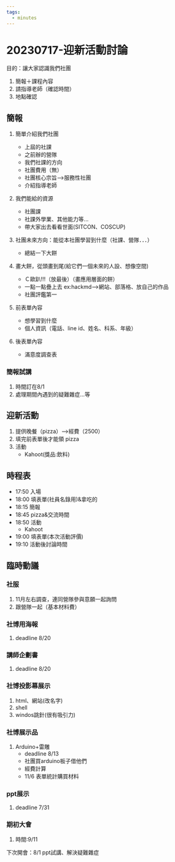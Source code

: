 ```yaml
---
tags:
  - minutes
---
```

# 20230717-迎新活動討論

目的：讓大家認識我們社團

1. 簡報＋課程內容
2. 請指導老師（確認時間）
3. 地點確認

## 簡報

1. 簡單介紹我們社團
    - 上屆的社課
    - 之前辦的營隊
    - 我們社課的方向
    - 社團費用（無）
    - 社團核心宗旨-->服務性社團
    - 介紹指導老師

2. 我們能給的資源
    - 社團課
    - 社課外學業、其他能力等...
    - 帶大家出去看看世面(SITCON、COSCUP)

3. 社團未來方向：能從本社團學習到什麼（社課、營隊．．．）
    - 總結一下大餅

4. 畫大餅，從頭畫到尾(給它們一個未來的人設、想像空間)
    - Ｃ歐趴!!!（放最後）（畫應用層面的餅）
    - 一點一點疊上去 ex:hackmd-->網站、部落格、放自己的作品
    - 社團評鑑第一

5. 前表單內容
    - 想學習到什麼
    - 個人資訊（電話、line id、姓名、科系、年級）

6. 後表單內容
    - 滿意度調查表

### 簡報試講

1. 時間訂在8/1
2. 處理期間內遇到的疑難雜症...等

## 迎新活動

1. 提供晚餐（pizza）-->經費（2500）
2. 填完前表單後才能領 pizza
3. 活動
   - Kahoot(獎品:飲料)

## 時程表

- 17:50 入場
- 18:00 填表單(社員名錄用)&拿吃的
- 18:15 簡報
- 18:45 pizza&交流時間
- 18:50 活動
  - Kahoot
- 19:00 填表單(本次活動評價)
- 19:10 活動後討論時間

## 臨時動議

### 社服

1. 11月左右調查，連同營隊參與意願一起詢問
2. 跟營隊一起（基本材料費）

### 社博用海報

1. deadline 8/20

### 講師企劃書

1. deadline 8/20

### 社博投影幕展示

1. html、網站(改名字)
2. shell
3. windos跳針(很有吸引力)

### 社博展示品

1. Arduino+雷雕
    - deadline 8/13
    - 社團買arduino板子借他們
    - 經費計算
    - 11/6 表單統計購買材料

### ppt展示

1. deadline 7/31

### 期初大會

1. 時間:9/11

下次開會：8/1
ppt試講、解決疑難雜症
